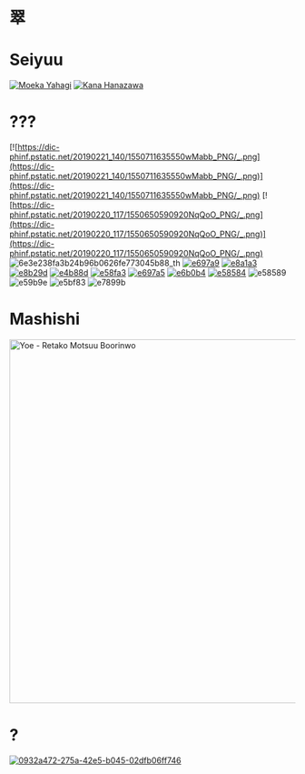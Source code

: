 # 翠
# Seiyuu
[![Moeka Yahagi](https://static.wikia.nocookie.net/mei-official/images/0/0b/Yahagi_Moeka_in_2023.webp/revision/latest?cb=20240120125850)](https://static.wikia.nocookie.net/mei-official/images/0/0b/Yahagi_Moeka_in_2023.webp/revision/latest?cb=20240120125850)
[![Kana Hanazawa](https://static.wikia.nocookie.net/aceattorney/images/a/a1/Kana_Hanazawa.jpg/revision/latest)](https://static.wikia.nocookie.net/aceattorney/images/a/a1/Kana_Hanazawa.jpg/revision/latest)
# ???
[![https://dic-phinf.pstatic.net/20190221_140/1550711635550wMabb_PNG/_.png](https://dic-phinf.pstatic.net/20190221_140/1550711635550wMabb_PNG/_.png)](https://dic-phinf.pstatic.net/20190221_140/1550711635550wMabb_PNG/_.png)
[![https://dic-phinf.pstatic.net/20190220_117/1550650590920NqQoO_PNG/_.png](https://dic-phinf.pstatic.net/20190220_117/1550650590920NqQoO_PNG/_.png)](https://dic-phinf.pstatic.net/20190220_117/1550650590920NqQoO_PNG/_.png)
![6e3e238fa3b24b96b0626fe773045b88_th](https://github.com/user-attachments/assets/06f90838-ac72-409a-becc-a74abfbac228)
[![e697a9](https://github.com/user-attachments/assets/94943996-422b-4935-a649-a7aafce10429)](https://dearmissdream.wordpress.com/2014/07/23/%E5%A5%BD%E7%8E%A9%E7%9A%84%E4%B8%AD%E6%96%87%E5%AD%97%E8%AE%8A%E8%AE%8A%E8%AE%8A/)
[![e8a1a3](https://github.com/user-attachments/assets/63923542-f391-42aa-a03c-c3bfce8be5a2)](https://dearmissdream.wordpress.com/2014/07/23/%E5%A5%BD%E7%8E%A9%E7%9A%84%E4%B8%AD%E6%96%87%E5%AD%97%E8%AE%8A%E8%AE%8A%E8%AE%8A/)
[![e8b29d](https://github.com/user-attachments/assets/0c2663a9-e0d0-416e-9c71-a6c0b27786a3)](https://dearmissdream.wordpress.com/2014/07/23/%E5%A5%BD%E7%8E%A9%E7%9A%84%E4%B8%AD%E6%96%87%E5%AD%97%E8%AE%8A%E8%AE%8A%E8%AE%8A/)
[![e4b88d](https://github.com/user-attachments/assets/b8490ace-918d-4605-b9b1-a74585131f3a)](https://dearmissdream.wordpress.com/2014/07/23/%E5%A5%BD%E7%8E%A9%E7%9A%84%E4%B8%AD%E6%96%87%E5%AD%97%E8%AE%8A%E8%AE%8A%E8%AE%8A/)
[![e58fa3](https://github.com/user-attachments/assets/3e705df7-80bb-400a-b869-539fc0888e7d)](https://dearmissdream.wordpress.com/2014/07/23/%E5%A5%BD%E7%8E%A9%E7%9A%84%E4%B8%AD%E6%96%87%E5%AD%97%E8%AE%8A%E8%AE%8A%E8%AE%8A/)
[![e697a5](https://github.com/user-attachments/assets/686690a5-7b75-47e3-b5e5-3c2114bd2bd0)](https://dearmissdream.wordpress.com/2014/07/23/%E5%A5%BD%E7%8E%A9%E7%9A%84%E4%B8%AD%E6%96%87%E5%AD%97%E8%AE%8A%E8%AE%8A%E8%AE%8A/)
[![e6b0b4](https://github.com/user-attachments/assets/118606c7-ad39-4fc4-8d68-dd199a6720bf)](https://dearmissdream.wordpress.com/2014/07/23/%E5%A5%BD%E7%8E%A9%E7%9A%84%E4%B8%AD%E6%96%87%E5%AD%97%E8%AE%8A%E8%AE%8A%E8%AE%8A/)
[![e58584](https://github.com/user-attachments/assets/f48c1ef6-0f35-4020-9b03-fb8d58fd267f)](https://dearmissdream.wordpress.com/2014/07/23/%E5%A5%BD%E7%8E%A9%E7%9A%84%E4%B8%AD%E6%96%87%E5%AD%97%E8%AE%8A%E8%AE%8A%E8%AE%8A/)
![e58589](https://github.com/user-attachments/assets/c8f5d69c-a08d-4510-9ec0-dab3134ca815)
![e59b9e](https://github.com/user-attachments/assets/99c9fa26-6322-4535-af39-b8fc77c6d0e9)
![e5bf83](https://github.com/user-attachments/assets/7fa7a12a-6e5f-4881-88aa-844bc85ddd5b)
![e7899b](https://github.com/user-attachments/assets/8084f509-6452-4158-9a2a-d6354ae88587)
# Mashishi
[<img width="640" height="640" alt="Yoe - Retako Motsuu Boorinwo" src="https://github.com/user-attachments/assets/1c398481-3863-4441-9ed1-e11139b6d013" />
](https://api.deepai.org/job-view-file/cbe5b2af-f506-48c9-845c-14af3363310f/outputs/output.jpg)
# ?
[![0932a472-275a-42e5-b045-02dfb06ff746](https://github.com/user-attachments/assets/79fb169d-6da2-4720-84f1-28e096807238)](https://deepai.org/gallery-item/997620d63a61472182bc2ff93b55b90a/krayunian-japanese-girls-krayu-j-pop-location-munekyo.jpg.html)

